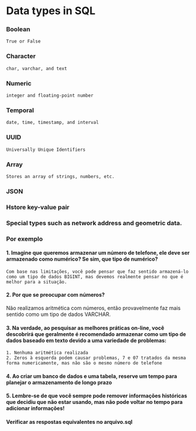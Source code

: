 # Data types in SQL

### Boolean
````
True or False
````
### Character
````
char, varchar, and text
````
### Numeric
````
integer and floating-point number
````
### Temporal
````
date, time, timestamp, and interval
````
### UUID
````
Universally Unique Identifiers
````
### Array
````
Stores an array of strings, numbers, etc.
````
### JSON
### Hstore key-value pair
### Special types such as network address and geometric data.

### Por exemplo
#### 1. Imagine que queremos armazenar um número de telefone, ele deve ser armazenado como numérico? Se sim, que tipo de numérico?
````
Com base nas limitações, você pode pensar que faz sentido armazená-lo como um tipo de dados BIGINT, mas devemos realmente pensar no que é melhor para a situação.
````
#### 2. Por que se preocupar com números?
Não realizamos aritmética com números, então provavelmente faz mais sentido como um tipo de dados VARCHAR.

#### 3. Na verdade, ao pesquisar as melhores práticas on-line, você descobrirá que geralmente é recomendado armazenar como um tipo de dados baseado em texto devido a uma variedade de problemas:
````
1. Nenhuma aritmética realizada
2. Zeros à esquerda podem causar problemas, 7 e 07 tratados da mesma forma numericamente, mas não são o mesmo número de telefone
````
#### 4. Ao criar um banco de dados e uma tabela, reserve um tempo para planejar o armazenamento de longo prazo
#### 5. Lembre-se de que você sempre pode remover informações históricas que decidiu que não estar usando, mas não pode voltar no tempo para adicionar informações!
#### Verificar as respostas equivalentes no arquivo.sql
